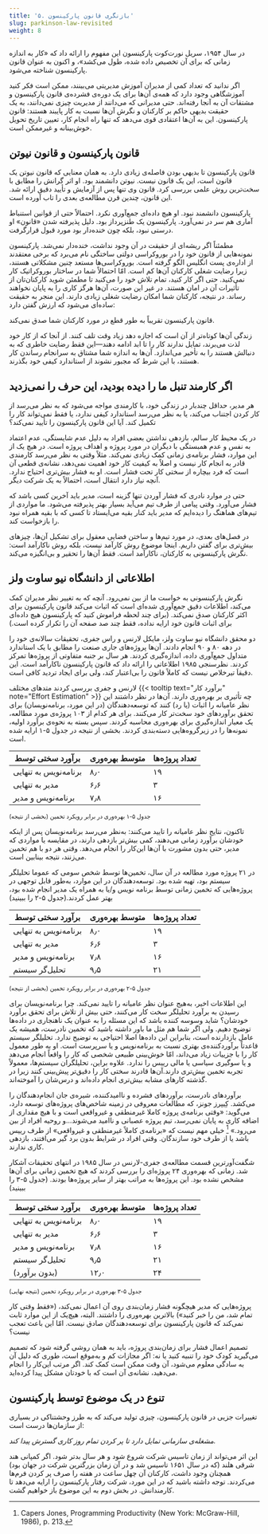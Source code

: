 ```yaml
---
title: '۵. بازنگری قانون پارکینسون'
slug: parkinson-law-revisited
weight: 8
---
```


در سال ۱۹۵۴، سریل نورت‌کوت پارکینسون این مفهوم را ارائه داد که «کار به اندازه زمانی که برای آن تخصیص داده شده، طول می‌کشد»، و اکنون به عنوان قانون پارکینسون شناخته می‌شود.

 اگر ندانید که تعداد کمی از مدیران آموزش مدیریتی می‌بینند، ممکن است فکر کنید آموزشگاهی وجود دارد که همه‌ی آن‌ها برای یک دوره‌ی فشرده‌ی قانون پارکینسون و مشتقات آن به آنجا رفته‌اند. حتی مدیرانی که می‌دانند از مدیریت چیزی نمی‌دانند، به یک حقیقت بدیهی حاکم بر کارکنان و نگرش آن‌ها نسبت به کار پایبند هستند: قانون پارکینسون. این به آن‌ها اعتقادی قوی می‌دهد که تنها راه انجام کار، تعیین تاریخ تحویل خوش‌بینانه و غیرممکن است.

## قانون پارکینسون و قانون نیوتن

قانون پارکینسون تا بدیهی بودن فاصله‌ی زیادی دارد. به همان معنایی که قانون نیوتن یک قانون است، این یک قانون نیست. نیوتن دانشمند بود. او اثر گرانش را مطابق با سخت‌ترین روش علمی بررسی کرد. قانون وی تنها پس از آزمایش و تأیید دقیق ارائه شد. این قانون، چندین قرن مطالعه‌‌ی بعدی را تاب آورده است.

پارکینسون دانشمند نبود. او هیچ داده‌ای جمع‌آوری نکرد. احتمالاً حتی از قوانین استنباط آماری هم سر در نمی‌آورد. پارکینسون یک طنزپرداز بود. دلیل پذیرفته شدن «قانون» او درستی نبود، بلکه چون خنده‌دار بود مورد قبول قرار‌گرفت.

مطمئناً اگر ریشه‌ای از حقیقت در آن وجود نداشت، خنده‌دار نمی‌شد. پارکینسون نمونه‌هایی از قانون خود را در بوروکراسی دولتی ساختگی نام می‌برد که برخی معتقدند از اداره‌ی پست انگلیس الگو گرفته است. بوروکراسی‌ها مستعد چنین مشکلاتی هستند، زیرا رضایت شغلی کارکنان آن‌ها کم است. امّا احتمالاً شما در ساختار بوروکراتیک کار نمی‌کنید. حتی اگر کار کنید، تمام تلاش خود را می‌کنید تا مطمئن شوید کارکنان‌تان از تأثیرات آن در امان هستند. در غیر این صورت، آن‌ها هرگز کاری را به پایان نخواهند رساند. در نتیجه، کارکنان شما امکان رضایت شغلی زیادی دارند. این منجر به حقیقت ساده‌ای می‌شود که ارزش گفتن دارد:

قانون پارکینسون تقریباً به طور قطع در مورد کارکنان شما صدق نمی‌کند.

زندگی آن‌ها کوتاه‌تر از آن است که اجازه دهد زیاد وقت تلف کنند. از آنجا که از کار خود لذت می‌برند، تمایل ندارند کار را تا ابد ادامه دهند—این فقط رضایت خاطری که به دنبالش هستند را به تأخیر می‌اندازد. آن‌ها به اندازه شما مشتاق به سرانجام رساندن کار هستند، با این شرط که مجبور نشوند از استاندارد کیفی خود بگذرند.

## اگر کارمند تنبل ما را دیده بودید، این حرف را نمی‌زدید

 هر مدیر، حداقل چندبار در زندگی خود، با کارمندی مواجه می‌شود که به نظر می‌رسد از کار کردن اجتناب می‌کند، یا به نظر می‌رسد استاندارد کیفی ندارد، یا فقط نمی‌تواند کار را تکمیل کند. آیا این قانون پارکینسون را تأیید نمی‌کند؟

در یک محیط کار سالم، بازدهی نداشتن بعضی افراد به دلیل عدم شایستگی، عدم اعتماد به نفس و عدم همبستگی با دیگران در مورد پروژه و اهداف پروژه است. در هیچ یک از این موارد، فشار برنامه‌ی زمانی کمک زیادی نمی‌کند. مثلاً وقتی به نظر می‌رسد کارمندی قادر به انجام کار نیست و اصلاً به کیفیت کار خود اهمیت نمی‌دهد، نشانه‌ی قطعی آن است که فرد بیچاره از سختی کار تحت فشار است. او به فشار بیش‌تری احتیاج ندارد. آنچه نیاز دارد انتقال است، احتمالاً به یک شرکت دیگر.

حتی در موارد نادری كه فشار آوردن تنها گزینه است، مدیر باید آخرین کسی باشد که فشار می‌آورد. وقتی پیامی از طرف تیم می‌آید بسیار بهتر پذیرفته می‌شود. ما مواردی از تیم‌های هماهنگ را دیده‌ایم که مدیر باید کنار بقیه می‌ایستاد تا کسی که با بقیه همراه نبود را بازخواست کند.

در فصل‌های بعدی، در مورد تیم‌ها و ساختن فضایی معقول برای تشکیل آن‌ها، چیز‌های بیش‌تری برای گفتن داریم. اینجا موضوع روش کارآمد نیست، بلکه روش ناکارآمد است: نگرش پارکینسونی به کارکنان، ناکارآمد است. فقط آن‌ها را تحقیر و بی‌انگیزه می‌کند.

## اطلاعاتی از دانشگاه نیو ساوت ولز

نگرش پارکینسونی به خواست ما از بین‌ نمی‌رود. آنچه که به تغییر نظر مدیران کمک می‌کند، اطلاعات دقیق جمع‌آوری شده‌ای است که اثبات می‌کند قانون پارکینسون برای اکثر کارکنان صدق نمی‌کند. (برای چند لحظه فراموش کنید که پارکینسون هیچ داده‌ای برای اثبات قانون خود ارایه نداده، فقط چند صد صفحه آن را تکرار کرده است.)

دو محقق دانشگاه نیو ساوت ولز، مایکل لارنس و راس جفری، تحقیقات سالانه‌ی خود را در دهه ۸۰ و ۹۰ انجام دادند. آن‌ها پروژه‌های جاری صنعت را مطابق با یک استاندارد متداول جمع‌آوری داده‌، اندازه‌گیری کردند. هر سال بر جنبه متفاوتی از پروژه‌ها تمرکز کردند. نظرسنجی ۱۹۸۵ اطلاعاتی را ارائه داد که قانون پارکینسون ناکارآمد است. این دقیقاَ تیرخلاص نیست که کاملاً قانون را بی‌اعتبار کند، ولی برای ایجاد تردید کافی است.

لارنس و جفری بررسی کردند متدهای مختلف {{< tooltip text="برآورد کار" note="Effort Estimation" >}} چه تأثیری بر بهره‌وری دارند. آن‌ها در نظر داشتند این نظر عامیانه را اثبات (یا رد) کنند که توسعه‌دهندگان (در این مورد، برنامه‌نویسان) برای تحقق برآوردهای خود سخت‌تر کار می‌کنند. برای هر کدام از ۱۰۳ پروژه‌ی مورد مطالعه، یک معیار اندازه‌گیری برای بهره‌وری محاسبه کردند. سپس بسته به نحوه‌ی برآورد اولیه، نمونه‌ها را در زیرگروه‌هایی دسته‌بندی کردند. بخشی از نتیجه در جدول ۵-۱ ارایه شده است.

|**برآورد سختی توسط**|**متوسط بهره‌وری**|**تعداد پروژه‌ها**|
|--- |--- |--- |
|برنامه‌نویس به تنهایی|۸٫۰|۱۹|
|مدیر به تنهایی|۶٫۶|۳|
|برنامه‌نویس و مدیر|۷٫۸|۱۶|

<small>جدول ۵-۱ بهره‌وری در برابر رویکرد تخمین (بخشی از نتیجه)</small>

تاکنون، نتایج نظر عامیانه را تایید می‌کنند: به‌نظر می‌رسد برنامه‌نویسان پس از اینکه خودشان برآورد زمانی می‌دهند، کمی بیش‌تر بازدهی دارند، در مقایسه یا مواردی که مدیر، حتی بدون مشورت با آن‌ها این‌کار را انجام می‌دهد. وقتی هر دو با هم تخمین می‌زنند، نتیجه بینابین است.

در ۲۱ پروژه مورد مطالعه در آن سال، تخمین‌ها توسط شخص سومی که عموما تحلیلگر سیستم بود، تهیه شده‌ بود. توسعه‌دهندگان در این موارد، به‌طور قابل توجهی در پروژه‌هایی که تخمین زمانی توسط برنامه نویس و/یا به همراه یک مدیر انجام شده بود، بهتر عمل کردند.(جدول ۵-۲ را ببینید)

|**برآورد سختی توسط**|**متوسط بهره‌وری**|**تعداد پروژه‌ها**|
|--- |--- |--- |
|برنامه‌نویس به تنهایی|۸٫۰|۱۹|
|مدیر به تنهایی|۶٫۶|۳|
|برنامه‌نویس و مدیر|۷٫۸|۱۶|
|تحلیل‌گر سیستم|۹٫۵|۲۱|

<small>جدول ۵-۲ بهره‌وری در برابر رویکرد تخمین (بخشی از نتیجه)</small>

این اطلاعات اخیر، به‌هیج عنوان نظر عامیانه را تایید نمی‌کند. چرا برنامه‌نویسان برای رسیدن به برآورد تحلیلگر سخت کار می‌کنند، حتی بیش از تلاش برای تحقق برآورد خودشان؟ شاید وسوسه کننده باشد که این مسئله را به عنوان یک ناهنجاری در داده‌ها توضیح دهیم. ولی اگر شما هم مثل ما باور داشته باشید که تخمین نادرست، همیشه یک عامل بازدارنده است، بنابراین این داده‌ها اصلا احتیاجی به توضیح ندارد. تحلیلگر سیستم قاعدتاً برآوردکننده‌ی بهتری نسبت به برنامه‌نویس و یا سرپرست است. او به طور معمول کار را با جزییات زیاد می‌داند، امّا خوش‌بینی طبیعی شخصی که کار را واقعاً انجام می‌دهد و یا سوگیری سیاسی یا مالی رییس را ندارد. علاوه‌ بر‌این، تحلیلگران سیستم‌ها، معمولاً تجربه تخمین بیش‌تری دارند.آن‌ها قادرند سختی کار را دقیق‌تر پیش‌بینی کنند زیرا در گذشته کارهای مشابه بیش‌تری انجام داده‌اند و درس‌شان را آموخته‌اند.

برآوردهای نادرست، برآوردهای فشرده و نا‌امیدکننده، شیره‌ی جان انجام‌دهندگان را می‌کشد. کِیپرز جونز، که مطالعات معروفی در زمینه شاخص‌های پروژه‌های توسعه دارد،‌ می‌گوید: «وقتی برنامه‌ی پروژه کاملا غیرمنطقی و غیرواقعی است و با هیچ مقداری از اضافه کاری به پایان نمی‌رسد، تیم پروژه عصبانی و ناامید می‌شوند...و روحیه افراد از بین می‌رود.» [^1] خیلی مهم نیست که «برنامه‌ی کاملاً غیر‌منطقی و غیرواقعی» از طرف رییس باشد یا از طرف خود سازندگان. وقتی افراد در شرایط بدون برد گیر می‌افتند، بازدهی کاری ندارند.

شگفت‌آورترین قسمت مطالعه‌ی جفری-لارنس در سال ۱۹۸۵ در انتهای تحقیقات آشکار شد. زمانی که بهره‌وری ۲۴ پروژه‌ای را بررسی کردند که هیچ تخمین زمانی برای آن‌ها مشخص نشده بود. این پروژه‌ها به مراتب بهتر از سایر پروژه‌ها بودند. (جدول ۵-۳ را ببینید)

|**برآورد سختی توسط**|**متوسط بهره‌وری**|**تعداد پروژه‌ها**|
|--- |--- |--- |
|برنامه‌نویس به تنهایی|۸٫۰|۱۹|
|مدیر به تنهایی|۶٫۶|۳|
|برنامه‌نویس و مدیر|۷٫۸|۱۶|
|تحلیل‌گر سیستم|۹٫۵|۲۱|
|(بدون برآورد)|۱۲٫۰|۲۴|

<small>جدول ۵-۳ بهره‌وری در برابر رویکرد تخمین (نتیجه نهایی)</small>

پروژه‌هایی که مدیر هیچگونه فشار زمان‌بندی روی آن اعمال نمی‌کند، («فقط وقتی کار تمام شد، من را خبر کنید») بالاترین بهره‌وری را داشتند. البته، هیچ‌یک از این موارد ثابت نمی‌کند که قانون پارکینسون برای توسعه‌دهندگان صادق نیست. امّا این باعث تعجب نیست؟

تصمیم اعمال فشار برای زمان‌بندی پروژه، باید به همان روشی گرفته شود که تصمیم می‌گیرید کودک خود را تنبیه کنید یا نه: اگر مجازات کم و به‌موقع است، طوری که دلیل آن به سادگی معلوم می‌شود، آن وقت ممکن است کمک کند. اگر مرتب این‌کار را انجام می‌دهید، نشانه‌ی آن است که با خودتان مشکل پیدا کرده‌اید.

## تنوع در یک موضوع توسط پارکینسون

تغییرات جزیی در قانون پارکینسون، چیزی تولید می‌کند که به طرز وحشتناکی در بسیاری از سازمان‌ها درست است:

<em>مشغله‌ی سازمانی تمایل دارد تا پر کردن تمام روز کاری گسترش پیدا کند.</em>

این اثر می‌تواند از زمان تاسیس شرکت شروع شود و هر سال بدتر شود. اگر کمپانی هند شرقی هلند (که در سال ۱۶۵۱ تاسیس شد و در آن زمان بزرگترین شرکت در جهان بود) همچنان وجود داشت، کارکنان آن چهل ساعت در هفته را صرف پر کردن فرم‌ها می‌کردند. توجه داشته باشید که در این مورد، شرکت رفتار پارکینسون را ارایه می‌دهد تا کارمندانش. در بخش دوم به این موضوع باز خواهیم گشت.

[^1]:
    Capers Jones, Programming Productivity (New York: McGraw-Hill, 1986), p. 213.
